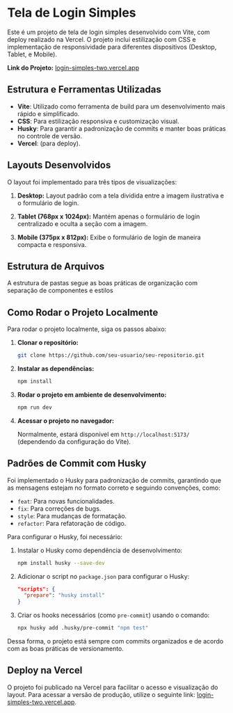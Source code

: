 # Tela de Login Simples

Este é um projeto de tela de login simples desenvolvido com Vite, com deploy realizado na Vercel. O projeto inclui estilização com CSS e implementação de responsividade para diferentes dispositivos (Desktop, Tablet, e Mobile).

**Link do Projeto:** [login-simples-two.vercel.app](https://login-simples-two.vercel.app/)

## Estrutura e Ferramentas Utilizadas

- **Vite**: Utilizado como ferramenta de build para um desenvolvimento mais rápido e simplificado.
- **CSS**: Para estilização responsiva e customização visual.
- **Husky**: Para garantir a padronização de commits e manter boas práticas no controle de versão.
- **Vercel**: (para deploy).

## Layouts Desenvolvidos

O layout foi implementado para três tipos de visualizações:

1. **Desktop:** Layout padrão com a tela dividida entre a imagem ilustrativa e o formulário de login.

2. **Tablet (768px x 1024px):** Mantém apenas o formulário de login centralizado e oculta a seção com a imagem.
3. **Mobile (375px x 812px):** Exibe o formulário de login de maneira compacta e responsiva.

## Estrutura de Arquivos

A estrutura de pastas segue as boas práticas de organização com separação de componentes e estilos


## Como Rodar o Projeto Localmente

Para rodar o projeto localmente, siga os passos abaixo:

1. **Clonar o repositório:**

   ```bash
   git clone https://github.com/seu-usuario/seu-repositorio.git
   ```

2. **Instalar as dependências:**

   ```bash
   npm install
   ```

3. **Rodar o projeto em ambiente de desenvolvimento:**

   ```bash
   npm run dev
   ```

4. **Acessar o projeto no navegador:**
   
   Normalmente, estará disponível em `http://localhost:5173/` (dependendo da configuração do Vite).

## Padrões de Commit com Husky

Foi implementado o Husky para padronização de commits, garantindo que as mensagens estejam no formato correto e seguindo convenções, como:

- `feat`: Para novas funcionalidades.
- `fix`: Para correções de bugs.
- `style`: Para mudanças de formatação.
- `refactor`: Para refatoração de código.

Para configurar o Husky, foi necessário:

1. Instalar o Husky como dependência de desenvolvimento:

   ```bash
   npm install husky --save-dev
   ```

2. Adicionar o script no `package.json` para configurar o Husky:

   ```json
   "scripts": {
     "prepare": "husky install"
   }
   ```

3. Criar os hooks necessários (como `pre-commit`) usando o comando:

   ```bash
   npx husky add .husky/pre-commit "npm test"
   ```

Dessa forma, o projeto está sempre com commits organizados e de acordo com as boas práticas de versionamento.


## Deploy na Vercel

O projeto foi publicado na Vercel para facilitar o acesso e visualização do layout. Para acessar a versão de produção, utilize o seguinte link: [login-simples-two.vercel.app](https://login-simples-two.vercel.app/).
